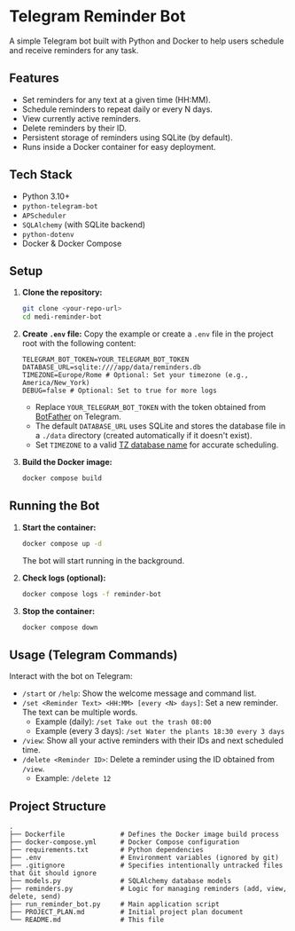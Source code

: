 # Telegram Reminder Bot

A simple Telegram bot built with Python and Docker to help users schedule and receive reminders for any task.

## Features

*   Set reminders for any text at a given time (HH:MM).
*   Schedule reminders to repeat daily or every N days.
*   View currently active reminders.
*   Delete reminders by their ID.
*   Persistent storage of reminders using SQLite (by default).
*   Runs inside a Docker container for easy deployment.

## Tech Stack

*   Python 3.10+
*   `python-telegram-bot`
*   `APScheduler`
*   `SQLAlchemy` (with SQLite backend)
*   `python-dotenv`
*   Docker & Docker Compose

## Setup

1.  **Clone the repository:**
    ```bash
    git clone <your-repo-url>
    cd medi-reminder-bot
    ```
2.  **Create `.env` file:**
    Copy the example or create a `.env` file in the project root with the following content:
    ```dotenv
    TELEGRAM_BOT_TOKEN=YOUR_TELEGRAM_BOT_TOKEN
    DATABASE_URL=sqlite:////app/data/reminders.db
    TIMEZONE=Europe/Rome # Optional: Set your timezone (e.g., America/New_York)
    DEBUG=false # Optional: Set to true for more logs
    ```
    *   Replace `YOUR_TELEGRAM_BOT_TOKEN` with the token obtained from [BotFather](https://t.me/BotFather) on Telegram.
    *   The default `DATABASE_URL` uses SQLite and stores the database file in a `./data` directory (created automatically if it doesn't exist).
    *   Set `TIMEZONE` to a valid [TZ database name](https://en.wikipedia.org/wiki/List_of_tz_database_time_zones) for accurate scheduling.

3.  **Build the Docker image:**
    ```bash
    docker compose build
    ```

## Running the Bot

1.  **Start the container:**
    ```bash
    docker compose up -d
    ```
    The bot will start running in the background.

2.  **Check logs (optional):**
    ```bash
    docker compose logs -f reminder-bot
    ```

3.  **Stop the container:**
    ```bash
    docker compose down
    ```

## Usage (Telegram Commands)

Interact with the bot on Telegram:

*   `/start` or `/help`: Show the welcome message and command list.
*   `/set <Reminder Text> <HH:MM> [every <N> days]`: Set a new reminder. The text can be multiple words.
    *   Example (daily): `/set Take out the trash 08:00`
    *   Example (every 3 days): `/set Water the plants 18:30 every 3 days`
*   `/view`: Show all your active reminders with their IDs and next scheduled time.
*   `/delete <Reminder ID>`: Delete a reminder using the ID obtained from `/view`.
    *   Example: `/delete 12`

## Project Structure

```
.
├── Dockerfile              # Defines the Docker image build process
├── docker-compose.yml      # Docker Compose configuration
├── requirements.txt        # Python dependencies
├── .env                    # Environment variables (ignored by git)
├── .gitignore              # Specifies intentionally untracked files that Git should ignore
├── models.py               # SQLAlchemy database models
├── reminders.py            # Logic for managing reminders (add, view, delete, send)
├── run_reminder_bot.py     # Main application script
├── PROJECT_PLAN.md         # Initial project plan document
└── README.md               # This file